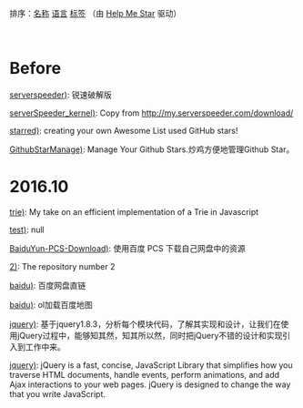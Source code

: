 排序：[名称](https://github.com/ttionya/test/blob/master/README-NAME.md) [语言](https://github.com/ttionya/test/blob/master/README-LANGUAGE.md) [标签](https://github.com/ttionya/test/blob/master/README-TAGS.md)  （由 [Help Me Star](https://github.com/ttionya/help-me-star) 驱动）

<br>

# Before

[serverspeeder)](https://github.com/91yun/serverspeeder): 锐速破解版

[serverSpeeder_kernel)](https://github.com/0oVicero0/serverSpeeder_kernel): Copy from http://my.serverspeeder.com/download/

[starred)](https://github.com/maguowei/starred): creating your own Awesome List used GitHub stars!

[GithubStarManage)](https://github.com/golmic/GithubStarManage): Manage Your Github Stars.炒鸡方便地管理Github Star。

# 2016.10

[trie)](https://github.com/mikedeboer/trie): My take on an efficient implementation of a Trie in Javascript

[test)](https://github.com/ttionya/test): null

[BaiduYun-PCS-Download)](https://github.com/ttionya/BaiduYun-PCS-Download): 使用百度 PCS 下载自己网盘中的资源

[2)](https://github.com/m8w/2): The repository number 2

[baidu)](https://github.com/xiuluo/baidu): 百度网盘直链

[baidu)](https://github.com/shitao1988/baidu): ol加载百度地图

[jquery)](https://github.com/360code/jquery): 基于jquery1.8.3，分析每个模块代码，了解其实现和设计，让我们在使用jQuery过程中，能够知其然，知其所以然，同时把jQuery不错的设计和实现引入到工作中来。

[jquery)](https://github.com/davemerwin/jquery): jQuery is a fast, concise, JavaScript Library that simplifies how you traverse HTML documents, handle events, perform animations, and add Ajax interactions to your web pages. jQuery is designed to change the way that you write JavaScript.

